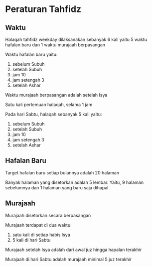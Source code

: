 # Peraturan Tahfidz

## Waktu

Halaqah tahfidz weekday dilaksanakan sebanyak 6 kali yaitu 5 waktu hafalan baru dan 1 waktu murajaah berpasangan

Waktu hafalan baru yaitu:

1. sebelum Subuh
2. setelah Subuh
3. jam 10
4. jam setengah 3
5. setelah Ashar

Waktu murajaah berpasangan adalah setelah Isya

Satu kali pertemuan halaqah, selama 1 jam

Pada hari Sabtu, halaqah sebanyak 5 kali yaitu:

1. sebelum Subuh
2. setelah Subuh
3. jam 10
4. jam setengah 3
5. setelah Ashar

## Hafalan Baru

Target hafalan baru setiap bulannya adalah 20 halaman

Banyak halaman yang disetorkan adalah 5 lembar. Yaitu, 9 halaman sebelumnya dan 1 halaman yang baru saja dihapal

## Murajaah

Murajaah disetorkan secara berpasangan

Murajaah terdapat di dua waktu:

1. satu kali di setiap habis Isya
2. 5 kali di hari Sabtu

Murajaah setelah Isya adalah dari awal juz hingga hapalan terakhir

Murajaah di hari Sabtu adalah murajaah minimal 5 juz terakhir
